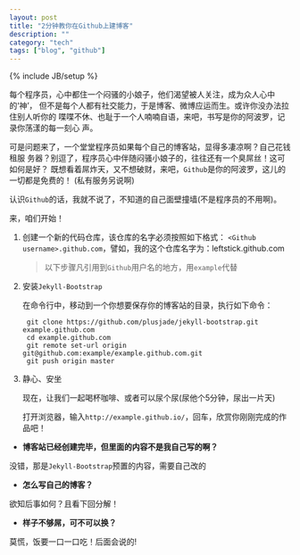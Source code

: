 ```yaml
---
layout: post
title: "2分钟教你在Github上建博客"
description: ""
category: "tech"
tags: ["blog", "github"]
---
```

{% include JB/setup %}

每个程序员，心中都住一个闷骚的小娘子，他们渴望被人关注，成为众人心中的‘神’，
但不是每个人都有社交能力，于是博客、微博应运而生。或许你没办法拉住别人听你的
喋喋不休、也耻于一个人喃喃自语，来吧，书写是你的阿波罗，记录你荡漾的每一刻心
声。

可是问题来了，一个堂堂程序员如果每个自己的博客站，显得多凄凉啊？自己花钱租服
务器？别逗了，程序员心中伴随闷骚小娘子的，往往还有一个臭屌丝！这可如何是好？
既想看着屌炸天，又不想破财，来吧，`Github`是你的阿波罗，这儿的一切都是免费的！
(私有服务另说啊)

认识`Github`的话，我就不说了，不知道的自己面壁撞墙(不是程序员的不用啊)。

来，咱们开始！

1. 创建一个新的代码仓库，该仓库的名字必须按照如下格式：
   `<Github username>.github.com`，譬如，我的这个仓库名字为：leftstick.github.com
   > 以下步骤凡引用到`Github`用户名的地方，用`example`代替

2. 安装`Jekyll-Bootstrap`
   
    在命令行中，移动到一个你想要保存你的博客站的目录，执行如下命令：

        git clone https://github.com/plusjade/jekyll-bootstrap.git example.github.com
        cd example.github.com
        git remote set-url origin git@github.com:example/example.github.com.git
        git push origin master

3. 静心、安坐
    
   现在，让我们一起喝杯咖啡、或者可以尿个尿(尿他个5分钟，尿出一片天)

   打开浏览器，输入`http://example.github.io/`，回车，欣赏你刚刚完成的作品吧！


- **博客站已经创建完毕，但里面的内容不是我自己写的啊？**
    
没错，那是`Jekyll-Bootstrap`预置的内容，需要自己改的

- **怎么写自己的博客？**
    
欲知后事如何？且看下回分解！

- **样子不够屌，可不可以换？**
  
莫慌，饭要一口一口吃！后面会说的!